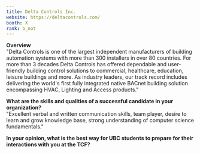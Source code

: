 ```yaml
---
title: Delta Controls Inc.
website: https://deltacontrols.com/
booth: X
rank: b_not
---
```

**Overview**  
"Delta Controls is one of the largest independent manufacturers of building automation systems with more than 300 installers in over 80 countries. For more than 3 decades Delta Controls has offered dependable and user-friendly building control solutions to commercial, healthcare, education, leisure buildings and more. As industry leaders, our track record includes delivering the world's first fully integrated native BACnet building solution encompassing HVAC, Lighting and Access products."
  
**What are the skills and qualities of a successful candidate in your organization?**  
"Excellent verbal and written communication skills, team player, desire to learn and grow knowledge base, strong understanding of computer science fundamentals."
  
**In your opinion, what is the best way for UBC students to prepare for their interactions with you at the TCF?**  

